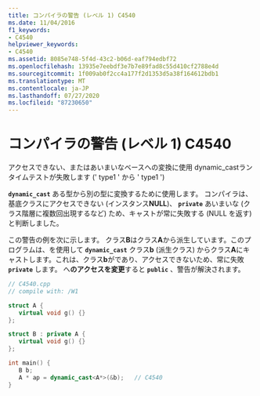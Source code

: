 ```yaml
---
title: コンパイラの警告 (レベル 1) C4540
ms.date: 11/04/2016
f1_keywords:
- C4540
helpviewer_keywords:
- C4540
ms.assetid: 8085e748-5f4d-43c2-b06d-eaf794edbf72
ms.openlocfilehash: 13935e7eebdf3e7b7e89fad8c55d410cf2788e4d
ms.sourcegitcommit: 1f009ab0f2cc4a177f2d1353d5a38f164612bdb1
ms.translationtype: MT
ms.contentlocale: ja-JP
ms.lasthandoff: 07/27/2020
ms.locfileid: "87230650"
---
```

# <a name="compiler-warning-level-1-c4540"></a>コンパイラの警告 (レベル 1) C4540

アクセスできない、またはあいまいなベースへの変換に使用 dynamic_castランタイムテストが失敗します (' type1 ' から ' type1 ')

**`dynamic_cast`** ある型から別の型に変換するために使用します。 コンパイラは、基底クラスにアクセスできない (インスタンス**NULL**)、 **`private`** あいまいな (クラス階層に複数回出現するなど) ため、キャストが常に失敗する (NULL を返す) と判断しました。

この警告の例を次に示します。 クラス**B**はクラス**A**から派生しています。このプログラムは、を使用して **`dynamic_cast`** クラス**b** (派生クラス) からクラス**A**にキャストします。これは、クラス**b**がであり、アクセスできないため、常に失敗 **`private`** します。 へ**のアクセスを変更**すると **`public`** 、警告が解決されます。

```cpp
// C4540.cpp
// compile with: /W1

struct A {
   virtual void g() {}
};

struct B : private A {
   virtual void g() {}
};

int main() {
   B b;
   A * ap = dynamic_cast<A*>(&b);   // C4540
}
```
